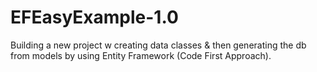# EFEasyExample-1.0

Building a new project w creating data classes & then generating the db from models by using Entity Framework (Code First Approach).
